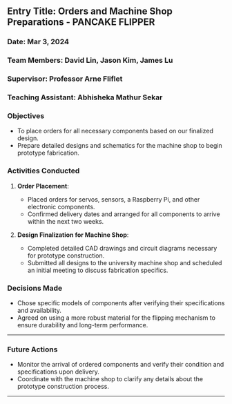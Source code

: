 
## Entry Title: Orders and Machine Shop Preparations - PANCAKE FLIPPER
### Date: Mar 3, 2024
### Team Members: David Lin, Jason Kim, James Lu
### Supervisor: Professor Arne Fliflet
### Teaching Assistant: Abhisheka Mathur Sekar

### Objectives
- To place orders for all necessary components based on our finalized design.
- Prepare detailed designs and schematics for the machine shop to begin prototype fabrication.

### Activities Conducted
1. **Order Placement**:
    - Placed orders for servos, sensors, a Raspberry Pi, and other electronic components.
    - Confirmed delivery dates and arranged for all components to arrive within the next two weeks.

2. **Design Finalization for Machine Shop**:
    - Completed detailed CAD drawings and circuit diagrams necessary for prototype construction.
    - Submitted all designs to the university machine shop and scheduled an initial meeting to discuss fabrication specifics.

### Decisions Made
- Chose specific models of components after verifying their specifications and availability.
- Agreed on using a more robust material for the flipping mechanism to ensure durability and long-term performance.

---

### Future Actions
- Monitor the arrival of ordered components and verify their condition and specifications upon delivery.
- Coordinate with the machine shop to clarify any details about the prototype construction process.

---

